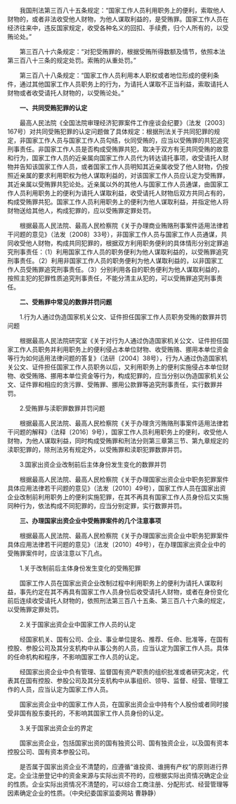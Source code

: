　　我国刑法第三百八十五条规定：“国家工作人员利用职务上的便利，索取他人财物的，或者非法收受他人财物，为他人谋取利益的，是受贿罪。国家工作人员在经济往来中，违反国家规定，收受各种名义的回扣、手续费，归个人所有的，以受贿论处。”

　　第三百八十六条规定：“对犯受贿罪的，根据受贿所得数额及情节，依照本法第三百八十三条的规定处罚。索贿的从重处罚。”

　　第三百八十八条规定：“国家工作人员利用本人职权或者地位形成的便利条件，通过其他国家工作人员职务上的行为，为请托人谋取不正当利益，索取请托人财物或者收受请托人财物的，以受贿论处。”

　　**一、共同受贿犯罪的认定**

　　最高人民法院《全国法院审理经济犯罪案件工作座谈会纪要》（法发〔2003〕167号）对共同受贿犯罪的认定问题做了具体规定：根据刑法关于共同犯罪的规定，非国家工作人员与国家工作人员勾结，伙同受贿的，应当以受贿罪的共犯追究刑事责任。非国家工作人员是否构成受贿罪共犯，取决于双方有无共同受贿的故意和行为，国家工作人员的近亲属向国家工作人员代为转达请托事项，收受请托人财物并告知该国家工作人员，或者国家工作人员明知其近亲属收受了他人财物，仍按照近亲属的要求利用职权为他人谋取利益的，对该国家工作人员应认定为受贿罪，其近亲属以受贿罪共犯论处。近亲属以外的其他人与国家工作人员通谋，由国家工作人员利用职务上的便利为请托人谋取利益，收受请托人财物后双方共同占有的，构成受贿罪共犯。国家工作人员利用职务上的便利为他人谋取利益，并指定他人将财物送给其他人，构成犯罪的，应以受贿罪定罪处罚。

　　根据最高人民法院、最高人民检察院《关于办理商业贿赂刑事案件适用法律若干问题的意见》（法发〔2008〕33号），非国家工作人员与国家工作人员通谋，共同收受他人财物，构成共同犯罪的，根据双方利用职务便利的具体情形分别定罪追究刑事责任：（1）利用国家工作人员的职务便利为他人谋取利益的，以受贿罪追究刑事责任。（2）利用非国家工作人员的职务便利为他人谋取利益的，以非国家工作人员受贿罪追究刑事责任。（3）分别利用各自的职务便利为他人谋取利益的，按照主犯的犯罪性质追究刑事责任，不能分清主从犯的，可以受贿罪追究刑事责任。

　　**二、受贿罪中常见的数罪并罚问题**

　　1.行为人通过伪造国家机关公文、证件担任国家工作人员职务受贿的数罪并罚问题

　　根据最高人民法院研究室《关于对行为人通过伪造国家机关公文、证件担任国家工作人员职务并利用职务上的便利侵占本单位财物、收受贿赂、挪用本单位资金等行为如何适用法律问题的答复》（法研〔2004〕38号），行为人通过伪造国家机关公文、证件担任国家工作人员职务以后，又利用职务上的便利实施侵占本单位财物、收受贿赂、挪用本单位资金等行为，构成犯罪的，应当分别以伪造国家机关公文、证件罪和相应的贪污罪、受贿罪、挪用公款罪等追究刑事责任，实行数罪并罚。

　　2.受贿罪与渎职罪数罪并罚问题

　　根据最高人民法院、最高人民检察院《关于办理贪污贿赂刑事案件适用法律若干问题的解释》（法释〔2016〕9号），国家工作人员利用职务上的便利，收受他人财物，为他人谋取利益，同时构成受贿罪和刑法分则第三章第三节、第九章规定的渎职犯罪的，除刑法另有规定外，以受贿罪和渎职犯罪数罪并罚。

　　3.国家出资企业改制前后主体身份发生变化的数罪并罚

　　根据最高人民法院、最高人民检察院《关于办理国家出资企业中职务犯罪案件具体应用法律若干问题的意见》（法发〔2010〕49号），国家工作人员在国家出资企业改制前利用职务上的便利实施犯罪，在其不再具有国家工作人员身份后又实施同种行为，依法构成不同犯罪的，应当分别定罪，实行数罪并罚。

　　**三、办理国家出资企业中受贿罪案件的几个注意事项**

　　根据最高人民法院、最高人民检察院《关于办理国家出资企业中职务犯罪案件具体应用法律若干问题的意见》（法发〔2010〕49号），在办理国家出资企业中的受贿罪案件时，应该注意以下几点。

　　1.关于改制前后主体身份发生变化的受贿犯罪

　　国家工作人员在国家出资企业改制过程中利用职务上的便利为请托人谋取利益，事先约定在其不再具有国家工作人员身份后收受请托人财物，或者在身份变化前后连续收受请托人财物的，依照刑法第三百八十五条、第三百八十六条的规定，以受贿罪定罪处罚。

　　2.关于国家出资企业中国家工作人员的认定

　　经国家机关、国有公司、企业、事业单位提名、推荐、任命、批准等，在国有控股、参股公司及其分支机构中从事公务的人员，应当认定为国家工作人员。具体的任命机构和程序，不影响国家工作人员的认定。

　　经国家出资企业中负有管理、监督国有资产职责的组织批准或者研究决定，代表其在国有控股、参股公司及其分支机构中从事组织、领导、监督、经营、管理工作的人员，应当认定为国家工作人员。

　　国家出资企业中的国家工作人员，在国家出资企业中持有个人股份或者同时接受非国有股东委托的，不影响其国家工作人员身份的认定。

　　3.关于国家出资企业的界定

　　国家出资企业，包括国家出资的国有独资公司、国有独资企业，以及国有资本控股公司、国有资本参股公司。

　　是否属于国家出资企业不清楚的，应遵循“谁投资、谁拥有产权”的原则进行界定。企业注册登记中的资金来源与实际出资不符的，应根据实际出资情况确定企业的性质。企业实际出资情况不清楚的，可以综合工商注册、分配形式、经营管理等因素确定企业的性质。（中央纪委国家监委网站 曹静静）
